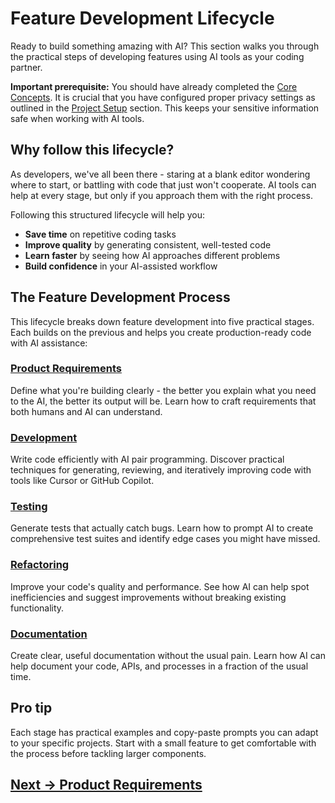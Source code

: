 # Feature Development Lifecycle
Ready to build something amazing with AI? This section walks you through the practical steps of developing features using AI tools as your coding partner.

**Important prerequisite:** You should have already completed the [Core Concepts](../core-concepts/). It is crucial that you have configured proper privacy settings as outlined in the [Project Setup](../core-concepts/project-setup.md) section. This keeps your sensitive information safe when working with AI tools.

## Why follow this lifecycle?

As developers, we've all been there - staring at a blank editor wondering where to start, or battling with code that just won't cooperate. AI tools can help at every stage, but only if you approach them with the right process.

Following this structured lifecycle will help you:

- **Save time** on repetitive coding tasks
- **Improve quality** by generating consistent, well-tested code
- **Learn faster** by seeing how AI approaches different problems
- **Build confidence** in your AI-assisted workflow

## The Feature Development Process

This lifecycle breaks down feature development into five practical stages. Each builds on the previous and helps you create production-ready code with AI assistance:

### [Product Requirements](product-requirements.md)
Define what you're building clearly - the better you explain what you need to the AI, the better its output will be. Learn how to craft requirements that both humans and AI can understand.

### [Development](development.md)
Write code efficiently with AI pair programming. Discover practical techniques for generating, reviewing, and iteratively improving code with tools like Cursor or GitHub Copilot.

### [Testing](testing.md)
Generate tests that actually catch bugs. Learn how to prompt AI to create comprehensive test suites and identify edge cases you might have missed.

### [Refactoring](refactoring.md)
Improve your code's quality and performance. See how AI can help spot inefficiencies and suggest improvements without breaking existing functionality.

### [Documentation](documentation.md)
Create clear, useful documentation without the usual pain. Learn how AI can help document your code, APIs, and processes in a fraction of the usual time.

## Pro tip
Each stage has practical examples and copy-paste prompts you can adapt to your specific projects. Start with a small feature to get comfortable with the process before tackling larger components.

## [Next -> Product Requirements](product-requirements.md)
